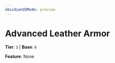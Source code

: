 ```yaml
---
obsidianUIMode: preview
---
```

# Advanced Leather Armor

**Tier**: `3` | **Base**: `6`

**Feature**: None